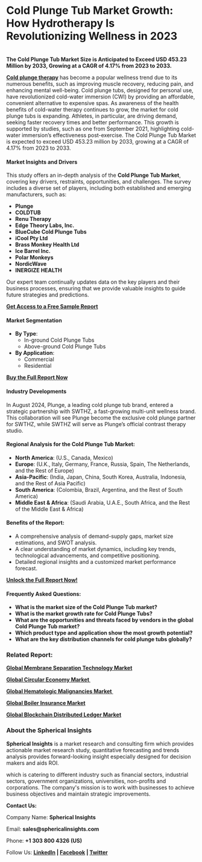<div class="wow_read_blog_hdr_img">
<div class="wow_read_blog_hdr_img_innr">
<h1>Cold Plunge Tub Market Growth: How Hydrotherapy Is Revolutionizing Wellness in 2023</h1>
</div>
<div class="wow_main_float_head_img"><img src="https://www.vevioz.com/upload/photos/2025/01/bQabWKMvS6DOPXuna3No_16_c389e8709210366a76ed00f340cc8c26_image.jpg" alt="" /></div>
<div class="wow_main_float_head_img">&nbsp;</div>
<div class="wow_main_float_head_img"><strong>The Cold Plunge Tub Market Size is Anticipated to Exceed USD 453.23 Million by 2033, Growing at a CAGR of 4.17% from 2023 to 2033.</strong></div>
</div>
<div class="read-blog-container">
<div class="read-content">
<p><strong><a href="https://www.sphericalinsights.com/reports/cold-plunge-tub-market" target="_blank" rel="noopener">Cold plunge therapy</a>&nbsp;</strong>has become a popular wellness trend due to its numerous benefits, such as improving muscle recovery, reducing pain, and enhancing mental well-being. Cold plunge tubs, designed for personal use, have revolutionized cold-water immersion (CWI) by providing an affordable, convenient alternative to expensive spas. As awareness of the health benefits of cold-water therapy continues to grow, the market for cold plunge tubs is expanding. Athletes, in particular, are driving demand, seeking faster recovery times and better performance. This growth is supported by studies, such as one from September 2021, highlighting cold-water immersion&rsquo;s effectiveness post-exercise. The Cold Plunge Tub Market is expected to exceed USD 453.23 million by 2033, growing at a CAGR of 4.17% from 2023 to 2033.</p>
<h4>Market Insights and Drivers</h4>
<p>This study offers an in-depth analysis of the&nbsp;<strong>Cold Plunge Tub Market</strong>, covering key drivers, restraints, opportunities, and challenges. The survey includes a diverse set of players, including both established and emerging manufacturers, such as:</p>
<ul>
<li><strong>Plunge</strong></li>
<li><strong>COLDTUB</strong></li>
<li><strong>Renu Therapy</strong></li>
<li><strong>Edge Theory Labs, Inc.</strong></li>
<li><strong>BlueCube Cold Plunge Tubs</strong></li>
<li><strong>iCool Pty Ltd</strong></li>
<li><strong>Brass Monkey Health Ltd</strong></li>
<li><strong>Ice Barrel Inc.</strong></li>
<li><strong>Polar Monkeys</strong></li>
<li><strong>NordicWave</strong></li>
<li><strong>INERGIZE HEALTH</strong></li>
</ul>
<p>Our expert team continually updates data on the key players and their business processes, ensuring that we provide valuable insights to guide future strategies and predictions.</p>
<p><strong><a href="https://www.sphericalinsights.com/request-sample/6124" target="_new" rel="noopener">Get Access to a Free Sample Report</a></strong></p>
<h4>Market Segmentation</h4>
<ul>
<li><strong>By Type</strong>:
<ul>
<li>In-ground Cold Plunge Tubs</li>
<li>Above-ground Cold Plunge Tubs</li>
</ul>
</li>
<li><strong>By Application</strong>:
<ul>
<li>Commercial</li>
<li>Residential</li>
</ul>
</li>
</ul>
<p><strong><a href="https://www.sphericalinsights.com/checkout/6124" target="_new" rel="noopener">Buy the Full Report Now</a></strong></p>
<h4>Industry Developments</h4>
<p>In August 2024, Plunge, a leading cold plunge tub brand, entered a strategic partnership with SWTHZ, a fast-growing multi-unit wellness brand. This collaboration will see Plunge become the exclusive cold plunge partner for SWTHZ, while SWTHZ will serve as Plunge&rsquo;s official contrast therapy studio.</p>
<h4>Regional Analysis for the Cold Plunge Tub Market:</h4>
<ul>
<li><strong>North America</strong>: (U.S., Canada, Mexico)</li>
<li><strong>Europe</strong>: (U.K., Italy, Germany, France, Russia, Spain, The Netherlands, and the Rest of Europe)</li>
<li><strong>Asia-Pacific</strong>: (India, Japan, China, South Korea, Australia, Indonesia, and the Rest of Asia Pacific)</li>
<li><strong>South America</strong>: (Colombia, Brazil, Argentina, and the Rest of South America)</li>
<li><strong>Middle East &amp; Africa</strong>: (Saudi Arabia, U.A.E., South Africa, and the Rest of the Middle East &amp; Africa)</li>
</ul>
<h4>Benefits of the Report:</h4>
<ul>
<li>A comprehensive analysis of demand-supply gaps, market size estimations, and SWOT analysis.</li>
<li>A clear understanding of market dynamics, including key trends, technological advancements, and competitive positioning.</li>
<li>Detailed regional insights and a customized market performance forecast.</li>
</ul>
<p><strong><a href="https://www.sphericalinsights.com/reports/cold-plunge-tub-market" target="_new" rel="noopener">Unlock the Full Report Now!</a></strong></p>
<h4>Frequently Asked Questions:</h4>
<ul>
<li><strong>What is the market size of the Cold Plunge Tub market?</strong></li>
<li><strong>What is the market growth rate for Cold Plunge Tubs?</strong></li>
<li><strong>What are the opportunities and threats faced by vendors in the global Cold Plunge Tub market?</strong></li>
<li><strong>Which product type and application show the most growth potential?</strong></li>
<li><strong>What are the key distribution channels for cold plunge tubs globally?</strong></li>
</ul>
<h3><strong>Related Report:</strong></h3>
<p><a href="https://www.globenewswire.com/news-release/2024/09/06/2942346/0/en/Global-Membrane-Separation-Technology-Market-Size-To-Worth-USD-90-6-Billion-by-2033-CAGR-Of-12-3.html" target="_blank" rel="noopener"><strong>Global Membrane Separation Technology Market</strong></a></p>
<p><a href="https://www.globenewswire.com/news-release/2024/09/06/2941963/0/en/Global-Circular-Economy-Market-Size-To-Worth-USD-1898-50-Billion-By-2033-CAGR-Of-13-10.html" target="_blank" rel="noopener"><strong>Global Circular Economy Market&nbsp;</strong></a></p>
<p><a href="https://www.globenewswire.com/news-release/2024/09/06/2941945/0/en/Global-Hematologic-Malignancies-Market-Size-To-Worth-USD-144-58-Billion-By-2033-CAGR-Of-7-97.html" target="_blank" rel="noopener"><strong>Global Hematologic Malignancies Market&nbsp;</strong></a></p>
<p><strong><a href="https://www.sphericalinsights.jp/reports/boiler-insurance-market" target="_blank" rel="noopener">Global Boiler Insurance Market</a></strong></p>
<p><strong><a href="https://www.sphericalinsights.jp/reports/blockchain-distributed-ledger-market" target="_blank" rel="noopener">Global Blockchain Distributed Ledger Market</a></strong></p>
<h3><strong>About the Spherical Insights</strong></h3>
<p><strong>Spherical Insights</strong>&nbsp;is a market research and consulting firm which provides actionable market research study, quantitative forecasting and trends analysis provides forward-looking insight especially designed for decision makers and aids ROI.</p>
<p>which is catering to different industry such as financial sectors, industrial sectors, government organizations, universities, non-profits and corporations. The company's mission is to work with businesses to achieve business objectives and maintain strategic improvements.</p>
<p><strong>Contact Us:</strong></p>
<p>Company Name:&nbsp;<strong>Spherical Insights</strong></p>
<p>Email:&nbsp;<strong>sales@sphericalinsights.com</strong></p>
<p>Phone:&nbsp;<strong>+1 303 800 4326 (US)</strong></p>
<p>Follow Us:&nbsp;<strong><a href="https://www.linkedin.com/company/spherical-insight/" rel="nofollow"><u>LinkedIn</u></a>&nbsp;|&nbsp;<a href="https://www.facebook.com/sphericalinsights22" rel="nofollow"><u>Facebook</u></a>&nbsp;|&nbsp;<a href="https://twitter.com/SInsights_US" rel="nofollow"><u>Twitter</u></a></strong></p>
</div>
</div>
